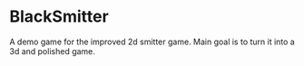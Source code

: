 # BlackSmitter
A demo game for the improved 2d smitter game. Main goal is to turn it into a 3d and polished game.
